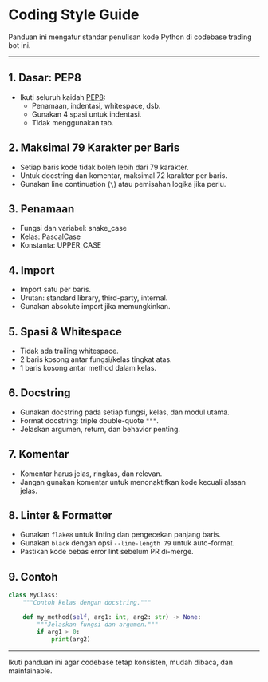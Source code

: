 # Coding Style Guide

Panduan ini mengatur standar penulisan kode Python di codebase trading bot ini.

---

## 1. Dasar: PEP8
- Ikuti seluruh kaidah [PEP8](https://peps.python.org/pep-0008/):
  - Penamaan, indentasi, whitespace, dsb.
  - Gunakan 4 spasi untuk indentasi.
  - Tidak menggunakan tab.

## 2. Maksimal 79 Karakter per Baris
- Setiap baris kode tidak boleh lebih dari 79 karakter.
- Untuk docstring dan komentar, maksimal 72 karakter per baris.
- Gunakan line continuation (`\`) atau pemisahan logika jika perlu.

## 3. Penamaan
- Fungsi dan variabel: snake_case
- Kelas: PascalCase
- Konstanta: UPPER_CASE

## 4. Import
- Import satu per baris.
- Urutan: standard library, third-party, internal.
- Gunakan absolute import jika memungkinkan.

## 5. Spasi & Whitespace
- Tidak ada trailing whitespace.
- 2 baris kosong antar fungsi/kelas tingkat atas.
- 1 baris kosong antar method dalam kelas.

## 6. Docstring
- Gunakan docstring pada setiap fungsi, kelas, dan modul utama.
- Format docstring: triple double-quote `"""`.
- Jelaskan argumen, return, dan behavior penting.

## 7. Komentar
- Komentar harus jelas, ringkas, dan relevan.
- Jangan gunakan komentar untuk menonaktifkan kode kecuali alasan jelas.

## 8. Linter & Formatter
- Gunakan `flake8` untuk linting dan pengecekan panjang baris.
- Gunakan `black` dengan opsi `--line-length 79` untuk auto-format.
- Pastikan kode bebas error lint sebelum PR di-merge.

## 9. Contoh
```python
class MyClass:
    """Contoh kelas dengan docstring."""

    def my_method(self, arg1: int, arg2: str) -> None:
        """Jelaskan fungsi dan argumen."""
        if arg1 > 0:
            print(arg2)
```

---

Ikuti panduan ini agar codebase tetap konsisten, mudah dibaca, dan maintainable.
